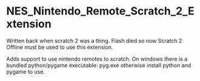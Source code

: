 # NES_Nintendo_Remote_Scratch_2_Extension
Written back when scratch 2 was a thing. Flash died so now Scratch 2 Offline must be used to use this extension.

Adds support to use nintendo remotes to scratch. On windows there is a bundled python/pygame executable: pyg.exe otherwise install python and pygame to use.
